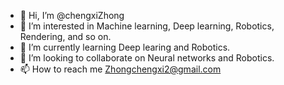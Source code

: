 - 👋 Hi, I’m @chengxiZhong
- 👀 I’m interested in Machine learning, Deep learning, Robotics, Rendering, and so on.
- 🌱 I’m currently learning Deep learing and Robotics.
- 💞️ I’m looking to collaborate on Neural networks and Robotics.
- 📫 How to reach me Zhongchengxi2@gmail.com

<!---
chengxiZhong/chengxiZhong is a ✨ special ✨ repository because its `README.md` (this file) appears on your GitHub profile.
You can click the Preview link to take a look at your changes.
--->
